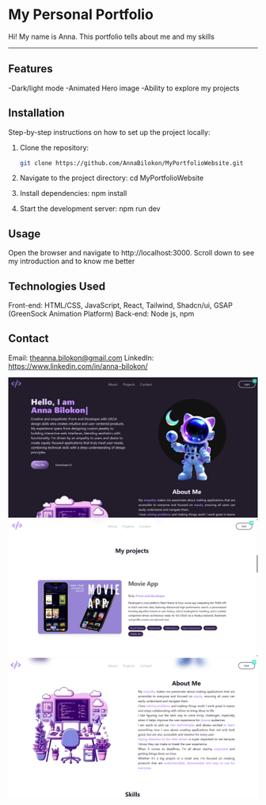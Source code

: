 # My Personal Portfolio

Hi! My name is Anna. This portfolio tells about me and my skills

---

## Features

-Dark/light mode
-Animated Hero image
-Ability to explore my projects

## Installation

Step-by-step instructions on how to set up the project locally:

1. Clone the repository:

   ```bash
   git clone https://github.com/AnnaBilokon/MyPortfolioWebsite.git

   ```

2. Navigate to the project directory:
   cd MyPortfolioWebsite

3. Install dependencies:
   npm install

4. Start the development server:
   npm run dev

## Usage

Open the browser and navigate to http://localhost:3000.
Scroll down to see my introduction and to know me better

## Technologies Used

Front-end: HTML/CSS, JavaScript, React, Tailwind, Shadcn/ui, GSAP (GreenSock Animation Platform)
Back-end: Node js, npm

## Contact

Email: theanna.bilokon@gmail.com
LinkedIn: https://www.linkedin.com/in/anna-bilokon/

![Portfolio_pic](<public/assets/portfolio_project(1).jpg>)
![Portfolio_pic](<public/assets/portfolio_project(2).png>)
![Portfolio_pic](<public/assets/portfolio_project(3).png>)
